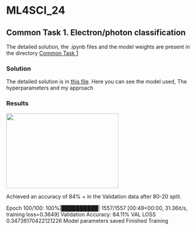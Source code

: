 # ML4SCI_24

## Common Task 1. Electron/photon classification

The detailed solution, the .ipynb files and the model weights are present in the directory [Common Task 1](https://github.com/Vishak-Bhat30/ML4SCI_24/tree/main/Common%20Task%201)
### Solution
The detailed solution is in [this file](https://github.com/Vishak-Bhat30/ML4SCI_24/blob/main/Common%20Task%201/ML4SCI_Electron_photon_classification.md). Here you can see the model used, The hyperparameters and my approach
### Results 
<img src="https://github.com/Vishak-Bhat30/ML4SCI_24/assets/102585626/9d892ec4-6cd9-4e33-ad5f-4d56b3862a9a" width="300" height="200">


Achieved an accuracy of 84% + in the Validation data after 80-20 split.

Epoch 100/100: 100%|██████████| 1557/1557 [00:49<00:00, 31.36it/s, training loss=0.3649]
Validation Accuracy: 84.11%
VAL LOSS 0.34736170422121226
Model parameters saved
Finished Training


